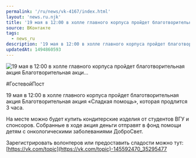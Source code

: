 ```yaml
---
permalink: '/ru/news/vk-4167/index.html'
layout: 'news.ru.njk'
title: '19 мая в 12:00 в холле главного корпуса пройдет благотворительная акция Благотворительная акци'
source: ВКонтакте
tags:
  - news_ru
description: '19 мая в 12:00 в холле главного корпуса пройдет благотворительная акция Благотворительная акци…'
updatedAt: 1494860593
---
```

![19 мая в 12:00 в холле главного корпуса пройдет благотворительная акция Благотворительная акци…](https://sun9-3.userapi.com/impf/c840226/v840226484/2ee6/ZUWAbIL87ZE.jpg?size=1280x601&quality=96&sign=8495ef0de0cbdba39be42aa2bf10d8e4&c_uniq_tag=-uWY1uLl2tmwZpqCs5DMvGjAGC_VjRgj3ycVxXLJq-8&type=album)

#ГостевойПост

19 мая в 12:00 в холле главного корпуса пройдет благотворительная акция Благотворительная акция «Сладкая помощь», которая продлится 3 часа.

На месте можно будет купить кондитерские изделия от студентов ВГУ и спонсоров. Собранные в ходе акция деньги отправят в фонд помощи детям с онкологическими заболеваниями ДоброСвет.

Зарегистрировать волонтеров или предоставить сладости можно тут: [https://vk.com/topic](https://vk.com/topic)-145592470_35295477
